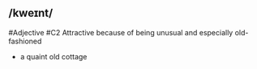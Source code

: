 ## /kweɪnt/
#Adjective
#C2
Attractive because of being unusual and especially old-fashioned

- a quaint old cottage